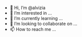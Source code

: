 - 👋 Hi, I’m @alvizia
- 👀 I’m interested in ...
- 🌱 I’m currently learning ...
- 💞️ I’m looking to collaborate on ...
- 📫 How to reach me ...

<!---
alvizia/alvizia is a ✨ special ✨ repository because its `README.md` (this file) appears on your GitHub profile.
You can click the Preview link to take a look at your changes.
--->
